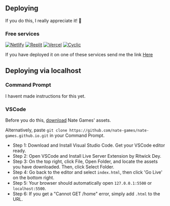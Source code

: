## Deploying
If you do this, I really appreciate it! 🙏
### Free services
<a href="https://app.netlify.com/start"><img src="https://www.netlify.com/img/deploy/button.svg" alt="Netlify" /></a>
<a href="https://replit.com/@nate-games/nate-games?v=1"><img src="https://raw.githubusercontent.com/BinBashBanana/deploy-buttons/master/buttons/remade/replit.svg" alt="Replit" /></a>
<a href="https://vercel.com/new/clone?repository-url=https://github.com/nate-games/nate-games.github.io"><img src="https://camo.githubusercontent.com/070945ad10e9641e23cf5a0a24ed7230d39f92377af4a8e6bd0102aa4ebfd9b2/68747470733a2f2f62696e6261736862616e616e612e6769746875622e696f2f6465706c6f792d627574746f6e732f627574746f6e732f72656d6164652f76657263656c2e737667" alt="Vercel" /></a>
<a href="https://app.cyclic.sh/api/app/deploy/nate-games/nate-games.github.io"><img src="https://camo.githubusercontent.com/607221ca4be547dd929fca7c997a93dfaf1f7b06a1baacaf25b44cf5405c9f91/68747470733a2f2f62696e6261736862616e616e612e6769746875622e696f2f6465706c6f792d627574746f6e732f627574746f6e732f72656d6164652f6379636c69632e737667" alt="Cyclic" /></a>

If you have deployed it on one of these services send me the link [Here](https://docs.google.com/forms/d/e/1FAIpQLSeHFEk4rR1r98SnzdBStOPvv4zAr2OG-RkuajaafaFumVeHlQ/viewform)

## Deploying via localhost

### Command Prompt
I havent made instructions for this yet.
### VSCode

Before you do this, [download](https://github.com/nate-games/nate-games.github.io/archive/refs/heads/main.zip) Nate Games' assets. 

Alternatively, paste `git clone https://github.com/nate-games/nate-games.github.io.git` in your Command Prompt.

- Step 1: Download and Install Visual Studio Code. Get your VSCode editor ready.
- Step 2: Open VSCode and Install Live Server Extension by Ritwick Dey.
- Step 3: On the top right, click File, Open Folder, and locate the assets you have downloaded. Then, click Select Folder.
- Step 4: Go back to the editor and select `index.html`, then click 'Go Live' on the bottom right.
- Step 5: Your browser should automatically open `127.0.0.1:5500` or `localhost:5500`.
- Step 6: If you get a "Cannot GET /home" error, simply add `.html` to the URL.